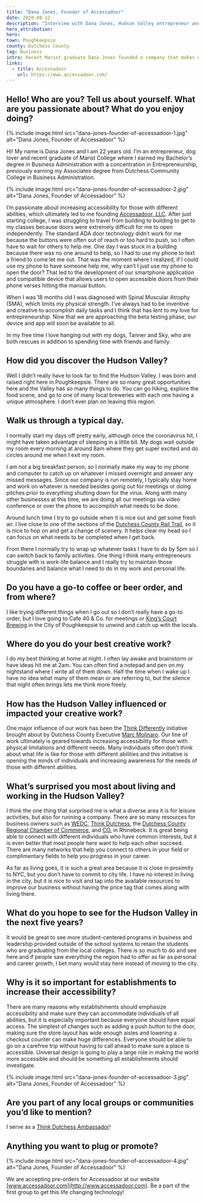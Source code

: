 ```yaml
---
title: "Dana Jones, Founder of Accessadoor"
date: 2020-08-12
description: "Interview with Dana Jones, Hudson Valley entrepreneur and founder of Accessadoor, improving accessibility with innovative technology."
hero_attribution:
hero:
town: Poughkeepsie
county: Dutchess County
tag: Business
intro: Recent Marist graduate Dana Jones founded a company that makes doors more accessible using a mobile app.
links:
  - title: Accessadoor
    url: https://www.accessadoor.com/
---
```


## Hello! Who are you? Tell us about yourself. What are you passionate about? What do you enjoy doing?

{% include image.html src="dana-jones-founder-of-accessadoor-1.jpg" alt="Dana Jones, Founder of Accessadoor" %}

Hi! My name is Dana Jones and I am 22 years old. I’m an entrepreneur, dog lover and recent graduate of Marist College where I earned my Bachelor’s degree in Business Administration with a concentration in Entrepreneurship, previously earning my Associates degree from Dutchess Community College in Business Administration.

{% include image.html src="dana-jones-founder-of-accessadoor-2.jpg" alt="Dana Jones, Founder of Accessadoor" %}

I’m passionate about increasing accessibility for those with different abilities, which ultimately led to me founding [Accessadoor, LLC](https://www.accessadoor.com/). After just starting college, I was struggling to travel from building to building to get to my classes because doors were extremely difficult for me to open independently. The standard ADA door technology didn’t work for me because the buttons were often out of reach or too hard to push, so I often have to wait for others to help me. One day I was stuck in a building because there was no one around to help, so I had to use my phone to text a friend to come let me out. That was the moment where I realized, if I could use my phone to have someone help me, why can’t I just use my phone to open the door? That led to the development of our smartphone application and compatible device that allows users to open accessible doors from their phone verses hitting the manual button.

When I was 18 months old I was diagnosed with Spinal Muscular Atrophy (SMA), which limits my physical strength. I’ve always had to be inventive and creative to accomplish daily tasks and I think that has lent to my love for entrepreneurship. Now that we are approaching the beta testing phase, our device and app will soon be available to all.

In my free time I love hanging out with my dogs, Tanner and Sky, who are both rescues in addition to spending time with friends and family.

## How did you discover the Hudson Valley?

Well I didn’t really have to look far to find the Hudson Valley. I was born and raised right here in Poughkeepsie. There are so many great opportunities here and the Valley has so many things to do. You can go hiking, explore the food scene, and go to one of many local breweries with each one having a unique atmosphere. I don’t ever plan on leaving this region.

## Walk us through a typical day.

I normally start my days off pretty early, although once the coronavirus hit, I might have taken advantage of sleeping in a little bit. My dogs wait outside my room every morning at around 8am where they get super excited and do circles around me when I exit my room.

I am not a big breakfast person, so I normally make my way to my phone and computer to catch up on whatever I missed overnight and answer any missed messages. Since our company is run remotely, I typically stay home and work on whatever is needed besides going out for meetings or doing pitches prior to everything shutting down for the virus. Along with many other businesses at this time, we are doing all our meetings via video conference or over the phone to accomplish what needs to be done.

Around lunch time I try to go outside when it is nice out and get some fresh air. I live close to one of the sections of the [Dutchess County Rail Trail](https://www.dutchessny.gov/Departments/Parks/Dutchess-Rail-Trail.htm), so it is nice to hop on and get a change of scenery. It helps clear my head so I can focus on what needs to be completed when I get back.

From there I normally try to wrap up whatever tasks I have to do by 5pm so I can switch back to family activities. One thing I think many entrepreneurs struggle with is work-life balance and I really try to maintain those boundaries and balance what I need to do in my work and personal life.

## Do you have a go-to coffee or beer order, and from where?

I like trying different things when I go out so I don’t really have a go-to order, but I love going to Cafe 40 & Co. for meetings or [King’s Court Brewing](https://www.kingscourtbrewingcompany.com/) in the City of Poughkeepsie to unwind and catch up with the locals.

## Where do you do your best creative work?

I do my best thinking at home at night. I often lay awake and brainstorm or have ideas hit me at 2am. You can often find a notepad and pen on my nightstand where I write all of them down. Half the time when I wake up I have no idea what many of them mean or are referring to, but the silence that night often brings lets me think more freely.

## How has the Hudson Valley influenced or impacted your creative work?

One major influence of our work has been the [Think Differently](https://www.thinkdifferently.net/) initiative brought about by Dutchess County Executive [Marc Molinaro](https://www.dutchessny.gov/Departments/County-Executive/County-Executive-Marcus-Molinaro-Biography.htm). Our line of work ultimately is geared towards increasing accessibility for those with physical limitations and different needs. Many individuals often don’t think about what life is like for those with different abilities and this initiative is opening the minds of individuals and increasing awareness for the needs of those with different abilities.

## What’s surprised you most about living and working in the Hudson Valley?

I think the one thing that surprised me is what a diverse area it is for leisure activities, but also for running a company. There are so many resources for business owners such as [WEDC](https://wedcbiz.org/), [Think Dutchess](https://thinkdutchess.com/), the [Dutchess County Regional Chamber of Commerce](https://www.dcrcoc.org/), and [CO.](https://www.coworkwith.co/) in Rhinebeck. It is great being able to connect with different individuals who have common interests, but it is even better that most people here want to help each other succeed. There are many networks that help you connect to others in your field or complimentary fields to help you progress in your career.

As far as living goes, it is such a great area because it is close in proximity to NYC, but you don’t have to commit to city life. I have no interest in living in the city, but it is nice to visit and tap into the available resources to improve our business without having the price tag that comes along with living there.

## What do you hope to see for the Hudson Valley in the next five years?

It would be great to see more student-centered programs in business and leadership provided outside of the school systems to retain the students who are graduating from the local colleges. There is so much to do and see here and if people saw everything the region had to offer as far as personal and career growth, I bet many would stay here instead of moving to the city.

## Why is it so important for establishments to increase their accessibility?

There are many reasons why establishments should emphasize accessibility and make sure they can accommodate individuals of all abilities, but it is especially important because everyone should have equal access. The simplest of changes such as adding a push button to the door, making sure the store layout has wide enough aisles and lowering a checkout counter can make huge differences. Everyone should be able to go on a carefree trip without having to call ahead to make sure a place is accessible. Universal design is going to play a large role in making the world more accessible and should be something all establishments should investigate.

{% include image.html src="dana-jones-founder-of-accessadoor-3.jpg" alt="Dana Jones, Founder of Accessadoor" %}

## Are you part of any local groups or communities you’d like to mention?

I serve as a [Think Dutchess Ambassador](https://www.thinkdutchess.com/blog/2020/05/29/think-dutchess-news/think-dutchess-digital-ambassador-dana-jones/)!

## Anything you want to plug or promote?

{% include image.html src="dana-jones-founder-of-accessadoor-4.jpg" alt="Dana Jones, Founder of Accessadoor" %}

We are accepting pre-orders for Accessadoor at our website [www.accessadoor.com](http://www.accessadoor.com). Be a part of the first group to get this life changing technology!
